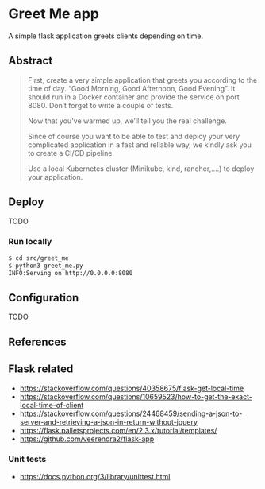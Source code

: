 # Greet Me app
A simple flask application greets clients depending on time.

## Abstract
> First, create a very simple application that greets you according to the time of day. “Good Morning, Good Afternoon, Good Evening”. It should run in a Docker container and provide the service on port 8080. Don’t forget to write a couple of tests.
>
> Now that you've warmed up, we’ll tell you the real challenge.
>
> Since of course you want to be able to test and deploy your very complicated application in a fast and reliable way, we kindly ask you to create a CI/CD pipeline.
>
> Use a local Kubernetes cluster (Minikube, kind, rancher,....) to deploy your application.

## Deploy
TODO

### Run locally
```bash
$ cd src/greet_me
$ python3 greet_me.py
INFO:Serving on http://0.0.0.0:8080
```
## Configuration
TODO

## References
## Flask related
* https://stackoverflow.com/questions/40358675/flask-get-local-time
* https://stackoverflow.com/questions/10659523/how-to-get-the-exact-local-time-of-client
* https://stackoverflow.com/questions/24468459/sending-a-json-to-server-and-retrieving-a-json-in-return-without-jquery
* https://flask.palletsprojects.com/en/2.3.x/tutorial/templates/
* https://github.com/veerendra2/flask-app
### Unit tests
* https://docs.python.org/3/library/unittest.html
